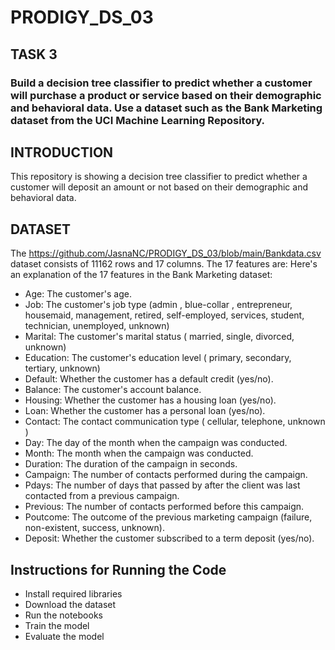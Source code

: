 # PRODIGY_DS_03
## TASK 3
### Build a decision tree classifier to predict whether a customer will purchase a product or service based on their demographic and behavioral data. Use a dataset such as the Bank Marketing dataset from the UCI Machine Learning Repository.

## INTRODUCTION
This repository is showing a decision tree classifier to predict whether a customer will deposit an amount or not based on their demographic and behavioral data. 

## DATASET
The https://github.com/JasnaNC/PRODIGY_DS_03/blob/main/Bankdata.csv dataset consists of 11162 rows and 17 columns. 
The 17 features are:
Here's an explanation of the 17 features in the Bank Marketing dataset:

- Age: The customer's age.
- Job: The customer's job type (admin , blue-collar , entrepreneur, housemaid, management, retired, self-employed, services, student, technician, unemployed, unknown)
- Marital: The customer's marital status ( married, single, divorced, unknown)
- Education: The customer's education level ( primary, secondary, tertiary, unknown)
- Default: Whether the customer has a default credit (yes/no).
- Balance: The customer's account balance.
- Housing: Whether the customer has a housing loan (yes/no).
- Loan: Whether the customer has a personal loan (yes/no).
- Contact: The contact communication type ( cellular, telephone, unknown )
- Day: The day of the month when the campaign was conducted.
- Month: The month when the campaign was conducted.
- Duration: The duration of the campaign in seconds.
- Campaign: The number of contacts performed during the campaign.
- Pdays: The number of days that passed by after the client was last contacted from a previous campaign.
- Previous: The number of contacts performed before this campaign.
- Poutcome: The outcome of the previous marketing campaign (failure, non-existent, success, unknown).
- Deposit: Whether the customer subscribed to a term deposit (yes/no).

## Instructions for Running the Code
- Install required libraries 
- Download the dataset 
- Run the notebooks 
- Train the model 
- Evaluate the model
